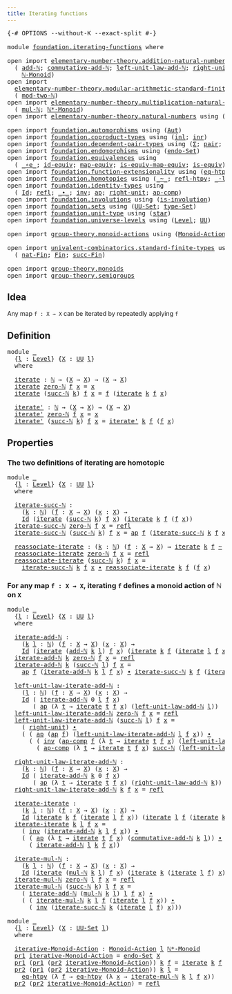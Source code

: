 ```yaml
---
title: Iterating functions
---
```


<pre class="Agda"><a id="45" class="Symbol">{-#</a> <a id="49" class="Keyword">OPTIONS</a> <a id="57" class="Pragma">--without-K</a> <a id="69" class="Pragma">--exact-split</a> <a id="83" class="Symbol">#-}</a>

<a id="88" class="Keyword">module</a> <a id="95" href="foundation.iterating-functions.html" class="Module">foundation.iterating-functions</a> <a id="126" class="Keyword">where</a>

<a id="133" class="Keyword">open</a> <a id="138" class="Keyword">import</a> <a id="145" href="elementary-number-theory.addition-natural-numbers.html" class="Module">elementary-number-theory.addition-natural-numbers</a> <a id="195" class="Keyword">using</a>
  <a id="203" class="Symbol">(</a> <a id="205" href="elementary-number-theory.addition-natural-numbers.html#1160" class="Function">add-ℕ</a><a id="210" class="Symbol">;</a> <a id="212" href="elementary-number-theory.addition-natural-numbers.html#2264" class="Function">commutative-add-ℕ</a><a id="229" class="Symbol">;</a> <a id="231" href="elementary-number-theory.addition-natural-numbers.html#1538" class="Function">left-unit-law-add-ℕ</a><a id="250" class="Symbol">;</a> <a id="252" href="elementary-number-theory.addition-natural-numbers.html#1450" class="Function">right-unit-law-add-ℕ</a><a id="272" class="Symbol">;</a>
    <a id="278" href="elementary-number-theory.addition-natural-numbers.html#4892" class="Function">ℕ-Monoid</a><a id="286" class="Symbol">)</a>
<a id="288" class="Keyword">open</a> <a id="293" class="Keyword">import</a>
  <a id="302" href="elementary-number-theory.modular-arithmetic-standard-finite-types.html" class="Module">elementary-number-theory.modular-arithmetic-standard-finite-types</a> <a id="368" class="Keyword">using</a>
  <a id="376" class="Symbol">(</a> <a id="378" href="elementary-number-theory.modular-arithmetic-standard-finite-types.html#2999" class="Function">mod-two-ℕ</a><a id="387" class="Symbol">)</a>
<a id="389" class="Keyword">open</a> <a id="394" class="Keyword">import</a> <a id="401" href="elementary-number-theory.multiplication-natural-numbers.html" class="Module">elementary-number-theory.multiplication-natural-numbers</a> <a id="457" class="Keyword">using</a>
  <a id="465" class="Symbol">(</a> <a id="467" href="elementary-number-theory.multiplication-natural-numbers.html#1354" class="Function">mul-ℕ</a><a id="472" class="Symbol">;</a> <a id="474" href="elementary-number-theory.multiplication-natural-numbers.html#8659" class="Function">ℕ*-Monoid</a><a id="483" class="Symbol">)</a>
<a id="485" class="Keyword">open</a> <a id="490" class="Keyword">import</a> <a id="497" href="elementary-number-theory.natural-numbers.html" class="Module">elementary-number-theory.natural-numbers</a> <a id="538" class="Keyword">using</a> <a id="544" class="Symbol">(</a><a id="545" href="elementary-number-theory.natural-numbers.html#1444" class="Datatype">ℕ</a><a id="546" class="Symbol">;</a> <a id="548" href="elementary-number-theory.natural-numbers.html#1465" class="InductiveConstructor">zero-ℕ</a><a id="554" class="Symbol">;</a> <a id="556" href="elementary-number-theory.natural-numbers.html#1478" class="InductiveConstructor">succ-ℕ</a><a id="562" class="Symbol">)</a>

<a id="565" class="Keyword">open</a> <a id="570" class="Keyword">import</a> <a id="577" href="foundation.automorphisms.html" class="Module">foundation.automorphisms</a> <a id="602" class="Keyword">using</a> <a id="608" class="Symbol">(</a><a id="609" href="foundation.automorphisms.html#1210" class="Function">Aut</a><a id="612" class="Symbol">)</a>
<a id="614" class="Keyword">open</a> <a id="619" class="Keyword">import</a> <a id="626" href="foundation.coproduct-types.html" class="Module">foundation.coproduct-types</a> <a id="653" class="Keyword">using</a> <a id="659" class="Symbol">(</a><a id="660" href="foundation.coproduct-types.html#1239" class="InductiveConstructor">inl</a><a id="663" class="Symbol">;</a> <a id="665" href="foundation.coproduct-types.html#1262" class="InductiveConstructor">inr</a><a id="668" class="Symbol">)</a>
<a id="670" class="Keyword">open</a> <a id="675" class="Keyword">import</a> <a id="682" href="foundation.dependent-pair-types.html" class="Module">foundation.dependent-pair-types</a> <a id="714" class="Keyword">using</a> <a id="720" class="Symbol">(</a><a id="721" href="foundation-core.dependent-pair-types.html#502" class="Record">Σ</a><a id="722" class="Symbol">;</a> <a id="724" href="foundation-core.dependent-pair-types.html#575" class="InductiveConstructor">pair</a><a id="728" class="Symbol">;</a> <a id="730" href="foundation-core.dependent-pair-types.html#592" class="Field">pr1</a><a id="733" class="Symbol">;</a> <a id="735" href="foundation-core.dependent-pair-types.html#604" class="Field">pr2</a><a id="738" class="Symbol">)</a>
<a id="740" class="Keyword">open</a> <a id="745" class="Keyword">import</a> <a id="752" href="foundation.endomorphisms.html" class="Module">foundation.endomorphisms</a> <a id="777" class="Keyword">using</a> <a id="783" class="Symbol">(</a><a id="784" href="foundation.endomorphisms.html#947" class="Function">endo-Set</a><a id="792" class="Symbol">)</a>
<a id="794" class="Keyword">open</a> <a id="799" class="Keyword">import</a> <a id="806" href="foundation.equivalences.html" class="Module">foundation.equivalences</a> <a id="830" class="Keyword">using</a>
  <a id="838" class="Symbol">(</a> <a id="840" href="foundation-core.equivalences.html#7855" class="Function Operator">_∘e_</a><a id="844" class="Symbol">;</a> <a id="846" href="foundation-core.equivalences.html#2480" class="Function">id-equiv</a><a id="854" class="Symbol">;</a> <a id="856" href="foundation-core.equivalences.html#1807" class="Function">map-equiv</a><a id="865" class="Symbol">;</a> <a id="867" href="foundation-core.equivalences.html#1862" class="Function">is-equiv-map-equiv</a><a id="885" class="Symbol">;</a> <a id="887" href="foundation-core.equivalences.html#1542" class="Function">is-equiv</a><a id="895" class="Symbol">)</a>
<a id="897" class="Keyword">open</a> <a id="902" class="Keyword">import</a> <a id="909" href="foundation.function-extensionality.html" class="Module">foundation.function-extensionality</a> <a id="944" class="Keyword">using</a> <a id="950" class="Symbol">(</a><a id="951" href="foundation.function-extensionality.html#1446" class="Function">eq-htpy</a><a id="958" class="Symbol">)</a>
<a id="960" class="Keyword">open</a> <a id="965" class="Keyword">import</a> <a id="972" href="foundation.homotopies.html" class="Module">foundation.homotopies</a> <a id="994" class="Keyword">using</a> <a id="1000" class="Symbol">(</a><a id="1001" href="foundation-core.homotopies.html#467" class="Function Operator">_~_</a><a id="1004" class="Symbol">;</a> <a id="1006" href="foundation-core.homotopies.html#632" class="Function">refl-htpy</a><a id="1015" class="Symbol">;</a> <a id="1017" href="foundation-core.homotopies.html#1768" class="Function Operator">_·l_</a><a id="1021" class="Symbol">)</a>
<a id="1023" class="Keyword">open</a> <a id="1028" class="Keyword">import</a> <a id="1035" href="foundation.identity-types.html" class="Module">foundation.identity-types</a> <a id="1061" class="Keyword">using</a>
  <a id="1069" class="Symbol">(</a> <a id="1071" href="foundation-core.identity-types.html#641" class="Datatype">Id</a><a id="1073" class="Symbol">;</a> <a id="1075" href="foundation-core.identity-types.html#694" class="InductiveConstructor">refl</a><a id="1079" class="Symbol">;</a> <a id="1081" href="foundation-core.identity-types.html#1239" class="Function Operator">_∙_</a><a id="1084" class="Symbol">;</a> <a id="1086" href="foundation-core.identity-types.html#1552" class="Function">inv</a><a id="1089" class="Symbol">;</a> <a id="1091" href="foundation-core.identity-types.html#2853" class="Function">ap</a><a id="1093" class="Symbol">;</a> <a id="1095" href="foundation-core.identity-types.html#1905" class="Function">right-unit</a><a id="1105" class="Symbol">;</a> <a id="1107" href="foundation-core.identity-types.html#3117" class="Function">ap-comp</a><a id="1114" class="Symbol">)</a>
<a id="1116" class="Keyword">open</a> <a id="1121" class="Keyword">import</a> <a id="1128" href="foundation.involutions.html" class="Module">foundation.involutions</a> <a id="1151" class="Keyword">using</a> <a id="1157" class="Symbol">(</a><a id="1158" href="foundation.involutions.html#877" class="Function">is-involution</a><a id="1171" class="Symbol">)</a>
<a id="1173" class="Keyword">open</a> <a id="1178" class="Keyword">import</a> <a id="1185" href="foundation.sets.html" class="Module">foundation.sets</a> <a id="1201" class="Keyword">using</a> <a id="1207" class="Symbol">(</a><a id="1208" href="foundation-core.sets.html#1177" class="Function">UU-Set</a><a id="1214" class="Symbol">;</a> <a id="1216" href="foundation-core.sets.html#1291" class="Function">type-Set</a><a id="1224" class="Symbol">)</a>
<a id="1226" class="Keyword">open</a> <a id="1231" class="Keyword">import</a> <a id="1238" href="foundation.unit-type.html" class="Module">foundation.unit-type</a> <a id="1259" class="Keyword">using</a> <a id="1265" class="Symbol">(</a><a id="1266" href="foundation.unit-type.html#999" class="InductiveConstructor">star</a><a id="1270" class="Symbol">)</a>
<a id="1272" class="Keyword">open</a> <a id="1277" class="Keyword">import</a> <a id="1284" href="foundation.universe-levels.html" class="Module">foundation.universe-levels</a> <a id="1311" class="Keyword">using</a> <a id="1317" class="Symbol">(</a><a id="1318" href="Agda.Primitive.html#597" class="Postulate">Level</a><a id="1323" class="Symbol">;</a> <a id="1325" href="foundation-core.universe-levels.html#222" class="Primitive">UU</a><a id="1327" class="Symbol">)</a>

<a id="1330" class="Keyword">open</a> <a id="1335" class="Keyword">import</a> <a id="1342" href="group-theory.monoid-actions.html" class="Module">group-theory.monoid-actions</a> <a id="1370" class="Keyword">using</a> <a id="1376" class="Symbol">(</a><a id="1377" href="group-theory.monoid-actions.html#607" class="Function">Monoid-Action</a><a id="1390" class="Symbol">)</a>

<a id="1393" class="Keyword">open</a> <a id="1398" class="Keyword">import</a> <a id="1405" href="univalent-combinatorics.standard-finite-types.html" class="Module">univalent-combinatorics.standard-finite-types</a> <a id="1451" class="Keyword">using</a>
  <a id="1459" class="Symbol">(</a> <a id="1461" href="univalent-combinatorics.standard-finite-types.html#5670" class="Function">nat-Fin</a><a id="1468" class="Symbol">;</a> <a id="1470" href="univalent-combinatorics.standard-finite-types.html#2149" class="Function">Fin</a><a id="1473" class="Symbol">;</a> <a id="1475" href="univalent-combinatorics.standard-finite-types.html#7668" class="Function">succ-Fin</a><a id="1483" class="Symbol">)</a>

<a id="1486" class="Keyword">open</a> <a id="1491" class="Keyword">import</a> <a id="1498" href="group-theory.monoids.html" class="Module">group-theory.monoids</a>
<a id="1519" class="Keyword">open</a> <a id="1524" class="Keyword">import</a> <a id="1531" href="group-theory.semigroups.html" class="Module">group-theory.semigroups</a>
</pre>
## Idea

Any map `f : X → X` can be iterated by repeatedly applying `f`

## Definition

<pre class="Agda"><a id="1656" class="Keyword">module</a> <a id="1663" href="foundation.iterating-functions.html#1663" class="Module">_</a>
  <a id="1667" class="Symbol">{</a><a id="1668" href="foundation.iterating-functions.html#1668" class="Bound">l</a> <a id="1670" class="Symbol">:</a> <a id="1672" href="Agda.Primitive.html#597" class="Postulate">Level</a><a id="1677" class="Symbol">}</a> <a id="1679" class="Symbol">{</a><a id="1680" href="foundation.iterating-functions.html#1680" class="Bound">X</a> <a id="1682" class="Symbol">:</a> <a id="1684" href="foundation-core.universe-levels.html#222" class="Primitive">UU</a> <a id="1687" href="foundation.iterating-functions.html#1668" class="Bound">l</a><a id="1688" class="Symbol">}</a>
  <a id="1692" class="Keyword">where</a>
  
  <a id="1703" href="foundation.iterating-functions.html#1703" class="Function">iterate</a> <a id="1711" class="Symbol">:</a> <a id="1713" href="elementary-number-theory.natural-numbers.html#1444" class="Datatype">ℕ</a> <a id="1715" class="Symbol">→</a> <a id="1717" class="Symbol">(</a><a id="1718" href="foundation.iterating-functions.html#1680" class="Bound">X</a> <a id="1720" class="Symbol">→</a> <a id="1722" href="foundation.iterating-functions.html#1680" class="Bound">X</a><a id="1723" class="Symbol">)</a> <a id="1725" class="Symbol">→</a> <a id="1727" class="Symbol">(</a><a id="1728" href="foundation.iterating-functions.html#1680" class="Bound">X</a> <a id="1730" class="Symbol">→</a> <a id="1732" href="foundation.iterating-functions.html#1680" class="Bound">X</a><a id="1733" class="Symbol">)</a>
  <a id="1737" href="foundation.iterating-functions.html#1703" class="Function">iterate</a> <a id="1745" href="elementary-number-theory.natural-numbers.html#1465" class="InductiveConstructor">zero-ℕ</a> <a id="1752" href="foundation.iterating-functions.html#1752" class="Bound">f</a> <a id="1754" href="foundation.iterating-functions.html#1754" class="Bound">x</a> <a id="1756" class="Symbol">=</a> <a id="1758" href="foundation.iterating-functions.html#1754" class="Bound">x</a>
  <a id="1762" href="foundation.iterating-functions.html#1703" class="Function">iterate</a> <a id="1770" class="Symbol">(</a><a id="1771" href="elementary-number-theory.natural-numbers.html#1478" class="InductiveConstructor">succ-ℕ</a> <a id="1778" href="foundation.iterating-functions.html#1778" class="Bound">k</a><a id="1779" class="Symbol">)</a> <a id="1781" href="foundation.iterating-functions.html#1781" class="Bound">f</a> <a id="1783" href="foundation.iterating-functions.html#1783" class="Bound">x</a> <a id="1785" class="Symbol">=</a> <a id="1787" href="foundation.iterating-functions.html#1781" class="Bound">f</a> <a id="1789" class="Symbol">(</a><a id="1790" href="foundation.iterating-functions.html#1703" class="Function">iterate</a> <a id="1798" href="foundation.iterating-functions.html#1778" class="Bound">k</a> <a id="1800" href="foundation.iterating-functions.html#1781" class="Bound">f</a> <a id="1802" href="foundation.iterating-functions.html#1783" class="Bound">x</a><a id="1803" class="Symbol">)</a>

  <a id="1808" href="foundation.iterating-functions.html#1808" class="Function">iterate&#39;</a> <a id="1817" class="Symbol">:</a> <a id="1819" href="elementary-number-theory.natural-numbers.html#1444" class="Datatype">ℕ</a> <a id="1821" class="Symbol">→</a> <a id="1823" class="Symbol">(</a><a id="1824" href="foundation.iterating-functions.html#1680" class="Bound">X</a> <a id="1826" class="Symbol">→</a> <a id="1828" href="foundation.iterating-functions.html#1680" class="Bound">X</a><a id="1829" class="Symbol">)</a> <a id="1831" class="Symbol">→</a> <a id="1833" class="Symbol">(</a><a id="1834" href="foundation.iterating-functions.html#1680" class="Bound">X</a> <a id="1836" class="Symbol">→</a> <a id="1838" href="foundation.iterating-functions.html#1680" class="Bound">X</a><a id="1839" class="Symbol">)</a>
  <a id="1843" href="foundation.iterating-functions.html#1808" class="Function">iterate&#39;</a> <a id="1852" href="elementary-number-theory.natural-numbers.html#1465" class="InductiveConstructor">zero-ℕ</a> <a id="1859" href="foundation.iterating-functions.html#1859" class="Bound">f</a> <a id="1861" href="foundation.iterating-functions.html#1861" class="Bound">x</a> <a id="1863" class="Symbol">=</a> <a id="1865" href="foundation.iterating-functions.html#1861" class="Bound">x</a>
  <a id="1869" href="foundation.iterating-functions.html#1808" class="Function">iterate&#39;</a> <a id="1878" class="Symbol">(</a><a id="1879" href="elementary-number-theory.natural-numbers.html#1478" class="InductiveConstructor">succ-ℕ</a> <a id="1886" href="foundation.iterating-functions.html#1886" class="Bound">k</a><a id="1887" class="Symbol">)</a> <a id="1889" href="foundation.iterating-functions.html#1889" class="Bound">f</a> <a id="1891" href="foundation.iterating-functions.html#1891" class="Bound">x</a> <a id="1893" class="Symbol">=</a> <a id="1895" href="foundation.iterating-functions.html#1808" class="Function">iterate&#39;</a> <a id="1904" href="foundation.iterating-functions.html#1886" class="Bound">k</a> <a id="1906" href="foundation.iterating-functions.html#1889" class="Bound">f</a> <a id="1908" class="Symbol">(</a><a id="1909" href="foundation.iterating-functions.html#1889" class="Bound">f</a> <a id="1911" href="foundation.iterating-functions.html#1891" class="Bound">x</a><a id="1912" class="Symbol">)</a>
</pre>
## Properties

### The two definitions of iterating are homotopic

<pre class="Agda"><a id="1994" class="Keyword">module</a> <a id="2001" href="foundation.iterating-functions.html#2001" class="Module">_</a>
  <a id="2005" class="Symbol">{</a><a id="2006" href="foundation.iterating-functions.html#2006" class="Bound">l</a> <a id="2008" class="Symbol">:</a> <a id="2010" href="Agda.Primitive.html#597" class="Postulate">Level</a><a id="2015" class="Symbol">}</a> <a id="2017" class="Symbol">{</a><a id="2018" href="foundation.iterating-functions.html#2018" class="Bound">X</a> <a id="2020" class="Symbol">:</a> <a id="2022" href="foundation-core.universe-levels.html#222" class="Primitive">UU</a> <a id="2025" href="foundation.iterating-functions.html#2006" class="Bound">l</a><a id="2026" class="Symbol">}</a>
  <a id="2030" class="Keyword">where</a>

  <a id="2039" href="foundation.iterating-functions.html#2039" class="Function">iterate-succ-ℕ</a> <a id="2054" class="Symbol">:</a>
    <a id="2060" class="Symbol">(</a><a id="2061" href="foundation.iterating-functions.html#2061" class="Bound">k</a> <a id="2063" class="Symbol">:</a> <a id="2065" href="elementary-number-theory.natural-numbers.html#1444" class="Datatype">ℕ</a><a id="2066" class="Symbol">)</a> <a id="2068" class="Symbol">(</a><a id="2069" href="foundation.iterating-functions.html#2069" class="Bound">f</a> <a id="2071" class="Symbol">:</a> <a id="2073" href="foundation.iterating-functions.html#2018" class="Bound">X</a> <a id="2075" class="Symbol">→</a> <a id="2077" href="foundation.iterating-functions.html#2018" class="Bound">X</a><a id="2078" class="Symbol">)</a> <a id="2080" class="Symbol">(</a><a id="2081" href="foundation.iterating-functions.html#2081" class="Bound">x</a> <a id="2083" class="Symbol">:</a> <a id="2085" href="foundation.iterating-functions.html#2018" class="Bound">X</a><a id="2086" class="Symbol">)</a> <a id="2088" class="Symbol">→</a>
    <a id="2094" href="foundation-core.identity-types.html#641" class="Datatype">Id</a> <a id="2097" class="Symbol">(</a><a id="2098" href="foundation.iterating-functions.html#1703" class="Function">iterate</a> <a id="2106" class="Symbol">(</a><a id="2107" href="elementary-number-theory.natural-numbers.html#1478" class="InductiveConstructor">succ-ℕ</a> <a id="2114" href="foundation.iterating-functions.html#2061" class="Bound">k</a><a id="2115" class="Symbol">)</a> <a id="2117" href="foundation.iterating-functions.html#2069" class="Bound">f</a> <a id="2119" href="foundation.iterating-functions.html#2081" class="Bound">x</a><a id="2120" class="Symbol">)</a> <a id="2122" class="Symbol">(</a><a id="2123" href="foundation.iterating-functions.html#1703" class="Function">iterate</a> <a id="2131" href="foundation.iterating-functions.html#2061" class="Bound">k</a> <a id="2133" href="foundation.iterating-functions.html#2069" class="Bound">f</a> <a id="2135" class="Symbol">(</a><a id="2136" href="foundation.iterating-functions.html#2069" class="Bound">f</a> <a id="2138" href="foundation.iterating-functions.html#2081" class="Bound">x</a><a id="2139" class="Symbol">))</a>
  <a id="2144" href="foundation.iterating-functions.html#2039" class="Function">iterate-succ-ℕ</a> <a id="2159" href="elementary-number-theory.natural-numbers.html#1465" class="InductiveConstructor">zero-ℕ</a> <a id="2166" href="foundation.iterating-functions.html#2166" class="Bound">f</a> <a id="2168" href="foundation.iterating-functions.html#2168" class="Bound">x</a> <a id="2170" class="Symbol">=</a> <a id="2172" href="foundation-core.identity-types.html#694" class="InductiveConstructor">refl</a>
  <a id="2179" href="foundation.iterating-functions.html#2039" class="Function">iterate-succ-ℕ</a> <a id="2194" class="Symbol">(</a><a id="2195" href="elementary-number-theory.natural-numbers.html#1478" class="InductiveConstructor">succ-ℕ</a> <a id="2202" href="foundation.iterating-functions.html#2202" class="Bound">k</a><a id="2203" class="Symbol">)</a> <a id="2205" href="foundation.iterating-functions.html#2205" class="Bound">f</a> <a id="2207" href="foundation.iterating-functions.html#2207" class="Bound">x</a> <a id="2209" class="Symbol">=</a> <a id="2211" href="foundation-core.identity-types.html#2853" class="Function">ap</a> <a id="2214" href="foundation.iterating-functions.html#2205" class="Bound">f</a> <a id="2216" class="Symbol">(</a><a id="2217" href="foundation.iterating-functions.html#2039" class="Function">iterate-succ-ℕ</a> <a id="2232" href="foundation.iterating-functions.html#2202" class="Bound">k</a> <a id="2234" href="foundation.iterating-functions.html#2205" class="Bound">f</a> <a id="2236" href="foundation.iterating-functions.html#2207" class="Bound">x</a><a id="2237" class="Symbol">)</a>

  <a id="2242" href="foundation.iterating-functions.html#2242" class="Function">reassociate-iterate</a> <a id="2262" class="Symbol">:</a> <a id="2264" class="Symbol">(</a><a id="2265" href="foundation.iterating-functions.html#2265" class="Bound">k</a> <a id="2267" class="Symbol">:</a> <a id="2269" href="elementary-number-theory.natural-numbers.html#1444" class="Datatype">ℕ</a><a id="2270" class="Symbol">)</a> <a id="2272" class="Symbol">(</a><a id="2273" href="foundation.iterating-functions.html#2273" class="Bound">f</a> <a id="2275" class="Symbol">:</a> <a id="2277" href="foundation.iterating-functions.html#2018" class="Bound">X</a> <a id="2279" class="Symbol">→</a> <a id="2281" href="foundation.iterating-functions.html#2018" class="Bound">X</a><a id="2282" class="Symbol">)</a> <a id="2284" class="Symbol">→</a> <a id="2286" href="foundation.iterating-functions.html#1703" class="Function">iterate</a> <a id="2294" href="foundation.iterating-functions.html#2265" class="Bound">k</a> <a id="2296" href="foundation.iterating-functions.html#2273" class="Bound">f</a> <a id="2298" href="foundation-core.homotopies.html#467" class="Function Operator">~</a> <a id="2300" href="foundation.iterating-functions.html#1808" class="Function">iterate&#39;</a> <a id="2309" href="foundation.iterating-functions.html#2265" class="Bound">k</a> <a id="2311" href="foundation.iterating-functions.html#2273" class="Bound">f</a>
  <a id="2315" href="foundation.iterating-functions.html#2242" class="Function">reassociate-iterate</a> <a id="2335" href="elementary-number-theory.natural-numbers.html#1465" class="InductiveConstructor">zero-ℕ</a> <a id="2342" href="foundation.iterating-functions.html#2342" class="Bound">f</a> <a id="2344" href="foundation.iterating-functions.html#2344" class="Bound">x</a> <a id="2346" class="Symbol">=</a> <a id="2348" href="foundation-core.identity-types.html#694" class="InductiveConstructor">refl</a>
  <a id="2355" href="foundation.iterating-functions.html#2242" class="Function">reassociate-iterate</a> <a id="2375" class="Symbol">(</a><a id="2376" href="elementary-number-theory.natural-numbers.html#1478" class="InductiveConstructor">succ-ℕ</a> <a id="2383" href="foundation.iterating-functions.html#2383" class="Bound">k</a><a id="2384" class="Symbol">)</a> <a id="2386" href="foundation.iterating-functions.html#2386" class="Bound">f</a> <a id="2388" href="foundation.iterating-functions.html#2388" class="Bound">x</a> <a id="2390" class="Symbol">=</a>
    <a id="2396" href="foundation.iterating-functions.html#2039" class="Function">iterate-succ-ℕ</a> <a id="2411" href="foundation.iterating-functions.html#2383" class="Bound">k</a> <a id="2413" href="foundation.iterating-functions.html#2386" class="Bound">f</a> <a id="2415" href="foundation.iterating-functions.html#2388" class="Bound">x</a> <a id="2417" href="foundation-core.identity-types.html#1239" class="Function Operator">∙</a> <a id="2419" href="foundation.iterating-functions.html#2242" class="Function">reassociate-iterate</a> <a id="2439" href="foundation.iterating-functions.html#2383" class="Bound">k</a> <a id="2441" href="foundation.iterating-functions.html#2386" class="Bound">f</a> <a id="2443" class="Symbol">(</a><a id="2444" href="foundation.iterating-functions.html#2386" class="Bound">f</a> <a id="2446" href="foundation.iterating-functions.html#2388" class="Bound">x</a><a id="2447" class="Symbol">)</a>
</pre>
### For any map `f : X → X`, iterating `f` defines a monoid action of ℕ on `X`

<pre class="Agda"><a id="2542" class="Keyword">module</a> <a id="2549" href="foundation.iterating-functions.html#2549" class="Module">_</a>
  <a id="2553" class="Symbol">{</a><a id="2554" href="foundation.iterating-functions.html#2554" class="Bound">l</a> <a id="2556" class="Symbol">:</a> <a id="2558" href="Agda.Primitive.html#597" class="Postulate">Level</a><a id="2563" class="Symbol">}</a> <a id="2565" class="Symbol">{</a><a id="2566" href="foundation.iterating-functions.html#2566" class="Bound">X</a> <a id="2568" class="Symbol">:</a> <a id="2570" href="foundation-core.universe-levels.html#222" class="Primitive">UU</a> <a id="2573" href="foundation.iterating-functions.html#2554" class="Bound">l</a><a id="2574" class="Symbol">}</a>
  <a id="2578" class="Keyword">where</a>

  <a id="2587" href="foundation.iterating-functions.html#2587" class="Function">iterate-add-ℕ</a> <a id="2601" class="Symbol">:</a>
    <a id="2607" class="Symbol">(</a><a id="2608" href="foundation.iterating-functions.html#2608" class="Bound">k</a> <a id="2610" href="foundation.iterating-functions.html#2610" class="Bound">l</a> <a id="2612" class="Symbol">:</a> <a id="2614" href="elementary-number-theory.natural-numbers.html#1444" class="Datatype">ℕ</a><a id="2615" class="Symbol">)</a> <a id="2617" class="Symbol">(</a><a id="2618" href="foundation.iterating-functions.html#2618" class="Bound">f</a> <a id="2620" class="Symbol">:</a> <a id="2622" href="foundation.iterating-functions.html#2566" class="Bound">X</a> <a id="2624" class="Symbol">→</a> <a id="2626" href="foundation.iterating-functions.html#2566" class="Bound">X</a><a id="2627" class="Symbol">)</a> <a id="2629" class="Symbol">(</a><a id="2630" href="foundation.iterating-functions.html#2630" class="Bound">x</a> <a id="2632" class="Symbol">:</a> <a id="2634" href="foundation.iterating-functions.html#2566" class="Bound">X</a><a id="2635" class="Symbol">)</a> <a id="2637" class="Symbol">→</a>
    <a id="2643" href="foundation-core.identity-types.html#641" class="Datatype">Id</a> <a id="2646" class="Symbol">(</a><a id="2647" href="foundation.iterating-functions.html#1703" class="Function">iterate</a> <a id="2655" class="Symbol">(</a><a id="2656" href="elementary-number-theory.addition-natural-numbers.html#1160" class="Function">add-ℕ</a> <a id="2662" href="foundation.iterating-functions.html#2608" class="Bound">k</a> <a id="2664" href="foundation.iterating-functions.html#2610" class="Bound">l</a><a id="2665" class="Symbol">)</a> <a id="2667" href="foundation.iterating-functions.html#2618" class="Bound">f</a> <a id="2669" href="foundation.iterating-functions.html#2630" class="Bound">x</a><a id="2670" class="Symbol">)</a> <a id="2672" class="Symbol">(</a><a id="2673" href="foundation.iterating-functions.html#1703" class="Function">iterate</a> <a id="2681" href="foundation.iterating-functions.html#2608" class="Bound">k</a> <a id="2683" href="foundation.iterating-functions.html#2618" class="Bound">f</a> <a id="2685" class="Symbol">(</a><a id="2686" href="foundation.iterating-functions.html#1703" class="Function">iterate</a> <a id="2694" href="foundation.iterating-functions.html#2610" class="Bound">l</a> <a id="2696" href="foundation.iterating-functions.html#2618" class="Bound">f</a> <a id="2698" href="foundation.iterating-functions.html#2630" class="Bound">x</a><a id="2699" class="Symbol">))</a>
  <a id="2704" href="foundation.iterating-functions.html#2587" class="Function">iterate-add-ℕ</a> <a id="2718" href="foundation.iterating-functions.html#2718" class="Bound">k</a> <a id="2720" href="elementary-number-theory.natural-numbers.html#1465" class="InductiveConstructor">zero-ℕ</a> <a id="2727" href="foundation.iterating-functions.html#2727" class="Bound">f</a> <a id="2729" href="foundation.iterating-functions.html#2729" class="Bound">x</a> <a id="2731" class="Symbol">=</a> <a id="2733" href="foundation-core.identity-types.html#694" class="InductiveConstructor">refl</a>
  <a id="2740" href="foundation.iterating-functions.html#2587" class="Function">iterate-add-ℕ</a> <a id="2754" href="foundation.iterating-functions.html#2754" class="Bound">k</a> <a id="2756" class="Symbol">(</a><a id="2757" href="elementary-number-theory.natural-numbers.html#1478" class="InductiveConstructor">succ-ℕ</a> <a id="2764" href="foundation.iterating-functions.html#2764" class="Bound">l</a><a id="2765" class="Symbol">)</a> <a id="2767" href="foundation.iterating-functions.html#2767" class="Bound">f</a> <a id="2769" href="foundation.iterating-functions.html#2769" class="Bound">x</a> <a id="2771" class="Symbol">=</a>
    <a id="2777" href="foundation-core.identity-types.html#2853" class="Function">ap</a> <a id="2780" href="foundation.iterating-functions.html#2767" class="Bound">f</a> <a id="2782" class="Symbol">(</a><a id="2783" href="foundation.iterating-functions.html#2587" class="Function">iterate-add-ℕ</a> <a id="2797" href="foundation.iterating-functions.html#2754" class="Bound">k</a> <a id="2799" href="foundation.iterating-functions.html#2764" class="Bound">l</a> <a id="2801" href="foundation.iterating-functions.html#2767" class="Bound">f</a> <a id="2803" href="foundation.iterating-functions.html#2769" class="Bound">x</a><a id="2804" class="Symbol">)</a> <a id="2806" href="foundation-core.identity-types.html#1239" class="Function Operator">∙</a> <a id="2808" href="foundation.iterating-functions.html#2039" class="Function">iterate-succ-ℕ</a> <a id="2823" href="foundation.iterating-functions.html#2754" class="Bound">k</a> <a id="2825" href="foundation.iterating-functions.html#2767" class="Bound">f</a> <a id="2827" class="Symbol">(</a><a id="2828" href="foundation.iterating-functions.html#1703" class="Function">iterate</a> <a id="2836" href="foundation.iterating-functions.html#2764" class="Bound">l</a> <a id="2838" href="foundation.iterating-functions.html#2767" class="Bound">f</a> <a id="2840" href="foundation.iterating-functions.html#2769" class="Bound">x</a><a id="2841" class="Symbol">)</a>

  <a id="2846" href="foundation.iterating-functions.html#2846" class="Function">left-unit-law-iterate-add-ℕ</a> <a id="2874" class="Symbol">:</a>
    <a id="2880" class="Symbol">(</a><a id="2881" href="foundation.iterating-functions.html#2881" class="Bound">l</a> <a id="2883" class="Symbol">:</a> <a id="2885" href="elementary-number-theory.natural-numbers.html#1444" class="Datatype">ℕ</a><a id="2886" class="Symbol">)</a> <a id="2888" class="Symbol">(</a><a id="2889" href="foundation.iterating-functions.html#2889" class="Bound">f</a> <a id="2891" class="Symbol">:</a> <a id="2893" href="foundation.iterating-functions.html#2566" class="Bound">X</a> <a id="2895" class="Symbol">→</a> <a id="2897" href="foundation.iterating-functions.html#2566" class="Bound">X</a><a id="2898" class="Symbol">)</a> <a id="2900" class="Symbol">(</a><a id="2901" href="foundation.iterating-functions.html#2901" class="Bound">x</a> <a id="2903" class="Symbol">:</a> <a id="2905" href="foundation.iterating-functions.html#2566" class="Bound">X</a><a id="2906" class="Symbol">)</a> <a id="2908" class="Symbol">→</a>
    <a id="2914" href="foundation-core.identity-types.html#641" class="Datatype">Id</a> <a id="2917" class="Symbol">(</a> <a id="2919" href="foundation.iterating-functions.html#2587" class="Function">iterate-add-ℕ</a> <a id="2933" class="Number">0</a> <a id="2935" href="foundation.iterating-functions.html#2881" class="Bound">l</a> <a id="2937" href="foundation.iterating-functions.html#2889" class="Bound">f</a> <a id="2939" href="foundation.iterating-functions.html#2901" class="Bound">x</a><a id="2940" class="Symbol">)</a>
       <a id="2949" class="Symbol">(</a> <a id="2951" href="foundation-core.identity-types.html#2853" class="Function">ap</a> <a id="2954" class="Symbol">(λ</a> <a id="2957" href="foundation.iterating-functions.html#2957" class="Bound">t</a> <a id="2959" class="Symbol">→</a> <a id="2961" href="foundation.iterating-functions.html#1703" class="Function">iterate</a> <a id="2969" href="foundation.iterating-functions.html#2957" class="Bound">t</a> <a id="2971" href="foundation.iterating-functions.html#2889" class="Bound">f</a> <a id="2973" href="foundation.iterating-functions.html#2901" class="Bound">x</a><a id="2974" class="Symbol">)</a> <a id="2976" class="Symbol">(</a><a id="2977" href="elementary-number-theory.addition-natural-numbers.html#1538" class="Function">left-unit-law-add-ℕ</a> <a id="2997" href="foundation.iterating-functions.html#2881" class="Bound">l</a><a id="2998" class="Symbol">))</a>
  <a id="3003" href="foundation.iterating-functions.html#2846" class="Function">left-unit-law-iterate-add-ℕ</a> <a id="3031" href="elementary-number-theory.natural-numbers.html#1465" class="InductiveConstructor">zero-ℕ</a> <a id="3038" href="foundation.iterating-functions.html#3038" class="Bound">f</a> <a id="3040" href="foundation.iterating-functions.html#3040" class="Bound">x</a> <a id="3042" class="Symbol">=</a> <a id="3044" href="foundation-core.identity-types.html#694" class="InductiveConstructor">refl</a>
  <a id="3051" href="foundation.iterating-functions.html#2846" class="Function">left-unit-law-iterate-add-ℕ</a> <a id="3079" class="Symbol">(</a><a id="3080" href="elementary-number-theory.natural-numbers.html#1478" class="InductiveConstructor">succ-ℕ</a> <a id="3087" href="foundation.iterating-functions.html#3087" class="Bound">l</a><a id="3088" class="Symbol">)</a> <a id="3090" href="foundation.iterating-functions.html#3090" class="Bound">f</a> <a id="3092" href="foundation.iterating-functions.html#3092" class="Bound">x</a> <a id="3094" class="Symbol">=</a>
    <a id="3100" class="Symbol">(</a> <a id="3102" href="foundation-core.identity-types.html#1905" class="Function">right-unit</a><a id="3112" class="Symbol">)</a> <a id="3114" href="foundation-core.identity-types.html#1239" class="Function Operator">∙</a>
    <a id="3120" class="Symbol">(</a> <a id="3122" class="Symbol">(</a> <a id="3124" href="foundation-core.identity-types.html#2853" class="Function">ap</a> <a id="3127" class="Symbol">(</a><a id="3128" href="foundation-core.identity-types.html#2853" class="Function">ap</a> <a id="3131" href="foundation.iterating-functions.html#3090" class="Bound">f</a><a id="3132" class="Symbol">)</a> <a id="3134" class="Symbol">(</a><a id="3135" href="foundation.iterating-functions.html#2846" class="Function">left-unit-law-iterate-add-ℕ</a> <a id="3163" href="foundation.iterating-functions.html#3087" class="Bound">l</a> <a id="3165" href="foundation.iterating-functions.html#3090" class="Bound">f</a> <a id="3167" href="foundation.iterating-functions.html#3092" class="Bound">x</a><a id="3168" class="Symbol">))</a> <a id="3171" href="foundation-core.identity-types.html#1239" class="Function Operator">∙</a>
      <a id="3179" class="Symbol">(</a> <a id="3181" class="Symbol">(</a> <a id="3183" href="foundation-core.identity-types.html#1552" class="Function">inv</a> <a id="3187" class="Symbol">(</a><a id="3188" href="foundation-core.identity-types.html#3117" class="Function">ap-comp</a> <a id="3196" href="foundation.iterating-functions.html#3090" class="Bound">f</a> <a id="3198" class="Symbol">(λ</a> <a id="3201" href="foundation.iterating-functions.html#3201" class="Bound">t</a> <a id="3203" class="Symbol">→</a> <a id="3205" href="foundation.iterating-functions.html#1703" class="Function">iterate</a> <a id="3213" href="foundation.iterating-functions.html#3201" class="Bound">t</a> <a id="3215" href="foundation.iterating-functions.html#3090" class="Bound">f</a> <a id="3217" href="foundation.iterating-functions.html#3092" class="Bound">x</a><a id="3218" class="Symbol">)</a> <a id="3220" class="Symbol">(</a><a id="3221" href="elementary-number-theory.addition-natural-numbers.html#1538" class="Function">left-unit-law-add-ℕ</a> <a id="3241" href="foundation.iterating-functions.html#3087" class="Bound">l</a><a id="3242" class="Symbol">)))</a> <a id="3246" href="foundation-core.identity-types.html#1239" class="Function Operator">∙</a>
        <a id="3256" class="Symbol">(</a> <a id="3258" href="foundation-core.identity-types.html#3117" class="Function">ap-comp</a> <a id="3266" class="Symbol">(λ</a> <a id="3269" href="foundation.iterating-functions.html#3269" class="Bound">t</a> <a id="3271" class="Symbol">→</a> <a id="3273" href="foundation.iterating-functions.html#1703" class="Function">iterate</a> <a id="3281" href="foundation.iterating-functions.html#3269" class="Bound">t</a> <a id="3283" href="foundation.iterating-functions.html#3090" class="Bound">f</a> <a id="3285" href="foundation.iterating-functions.html#3092" class="Bound">x</a><a id="3286" class="Symbol">)</a> <a id="3288" href="elementary-number-theory.natural-numbers.html#1478" class="InductiveConstructor">succ-ℕ</a> <a id="3295" class="Symbol">(</a><a id="3296" href="elementary-number-theory.addition-natural-numbers.html#1538" class="Function">left-unit-law-add-ℕ</a> <a id="3316" href="foundation.iterating-functions.html#3087" class="Bound">l</a><a id="3317" class="Symbol">))))</a>

  <a id="3325" href="foundation.iterating-functions.html#3325" class="Function">right-unit-law-iterate-add-ℕ</a> <a id="3354" class="Symbol">:</a>
    <a id="3360" class="Symbol">(</a><a id="3361" href="foundation.iterating-functions.html#3361" class="Bound">k</a> <a id="3363" class="Symbol">:</a> <a id="3365" href="elementary-number-theory.natural-numbers.html#1444" class="Datatype">ℕ</a><a id="3366" class="Symbol">)</a> <a id="3368" class="Symbol">(</a><a id="3369" href="foundation.iterating-functions.html#3369" class="Bound">f</a> <a id="3371" class="Symbol">:</a> <a id="3373" href="foundation.iterating-functions.html#2566" class="Bound">X</a> <a id="3375" class="Symbol">→</a> <a id="3377" href="foundation.iterating-functions.html#2566" class="Bound">X</a><a id="3378" class="Symbol">)</a> <a id="3380" class="Symbol">(</a><a id="3381" href="foundation.iterating-functions.html#3381" class="Bound">x</a> <a id="3383" class="Symbol">:</a> <a id="3385" href="foundation.iterating-functions.html#2566" class="Bound">X</a><a id="3386" class="Symbol">)</a> <a id="3388" class="Symbol">→</a>
    <a id="3394" href="foundation-core.identity-types.html#641" class="Datatype">Id</a> <a id="3397" class="Symbol">(</a> <a id="3399" href="foundation.iterating-functions.html#2587" class="Function">iterate-add-ℕ</a> <a id="3413" href="foundation.iterating-functions.html#3361" class="Bound">k</a> <a id="3415" class="Number">0</a> <a id="3417" href="foundation.iterating-functions.html#3369" class="Bound">f</a> <a id="3419" href="foundation.iterating-functions.html#3381" class="Bound">x</a><a id="3420" class="Symbol">)</a>
       <a id="3429" class="Symbol">(</a> <a id="3431" href="foundation-core.identity-types.html#2853" class="Function">ap</a> <a id="3434" class="Symbol">(λ</a> <a id="3437" href="foundation.iterating-functions.html#3437" class="Bound">t</a> <a id="3439" class="Symbol">→</a> <a id="3441" href="foundation.iterating-functions.html#1703" class="Function">iterate</a> <a id="3449" href="foundation.iterating-functions.html#3437" class="Bound">t</a> <a id="3451" href="foundation.iterating-functions.html#3369" class="Bound">f</a> <a id="3453" href="foundation.iterating-functions.html#3381" class="Bound">x</a><a id="3454" class="Symbol">)</a> <a id="3456" class="Symbol">(</a><a id="3457" href="elementary-number-theory.addition-natural-numbers.html#1450" class="Function">right-unit-law-add-ℕ</a> <a id="3478" href="foundation.iterating-functions.html#3361" class="Bound">k</a><a id="3479" class="Symbol">))</a>
  <a id="3484" href="foundation.iterating-functions.html#3325" class="Function">right-unit-law-iterate-add-ℕ</a> <a id="3513" href="foundation.iterating-functions.html#3513" class="Bound">k</a> <a id="3515" href="foundation.iterating-functions.html#3515" class="Bound">f</a> <a id="3517" href="foundation.iterating-functions.html#3517" class="Bound">x</a> <a id="3519" class="Symbol">=</a> <a id="3521" href="foundation-core.identity-types.html#694" class="InductiveConstructor">refl</a>

  <a id="3529" href="foundation.iterating-functions.html#3529" class="Function">iterate-iterate</a> <a id="3545" class="Symbol">:</a>
    <a id="3551" class="Symbol">(</a><a id="3552" href="foundation.iterating-functions.html#3552" class="Bound">k</a> <a id="3554" href="foundation.iterating-functions.html#3554" class="Bound">l</a> <a id="3556" class="Symbol">:</a> <a id="3558" href="elementary-number-theory.natural-numbers.html#1444" class="Datatype">ℕ</a><a id="3559" class="Symbol">)</a> <a id="3561" class="Symbol">(</a><a id="3562" href="foundation.iterating-functions.html#3562" class="Bound">f</a> <a id="3564" class="Symbol">:</a> <a id="3566" href="foundation.iterating-functions.html#2566" class="Bound">X</a> <a id="3568" class="Symbol">→</a> <a id="3570" href="foundation.iterating-functions.html#2566" class="Bound">X</a><a id="3571" class="Symbol">)</a> <a id="3573" class="Symbol">(</a><a id="3574" href="foundation.iterating-functions.html#3574" class="Bound">x</a> <a id="3576" class="Symbol">:</a> <a id="3578" href="foundation.iterating-functions.html#2566" class="Bound">X</a><a id="3579" class="Symbol">)</a> <a id="3581" class="Symbol">→</a>
    <a id="3587" href="foundation-core.identity-types.html#641" class="Datatype">Id</a> <a id="3590" class="Symbol">(</a><a id="3591" href="foundation.iterating-functions.html#1703" class="Function">iterate</a> <a id="3599" href="foundation.iterating-functions.html#3552" class="Bound">k</a> <a id="3601" href="foundation.iterating-functions.html#3562" class="Bound">f</a> <a id="3603" class="Symbol">(</a><a id="3604" href="foundation.iterating-functions.html#1703" class="Function">iterate</a> <a id="3612" href="foundation.iterating-functions.html#3554" class="Bound">l</a> <a id="3614" href="foundation.iterating-functions.html#3562" class="Bound">f</a> <a id="3616" href="foundation.iterating-functions.html#3574" class="Bound">x</a><a id="3617" class="Symbol">))</a> <a id="3620" class="Symbol">(</a><a id="3621" href="foundation.iterating-functions.html#1703" class="Function">iterate</a> <a id="3629" href="foundation.iterating-functions.html#3554" class="Bound">l</a> <a id="3631" href="foundation.iterating-functions.html#3562" class="Bound">f</a> <a id="3633" class="Symbol">(</a><a id="3634" href="foundation.iterating-functions.html#1703" class="Function">iterate</a> <a id="3642" href="foundation.iterating-functions.html#3552" class="Bound">k</a> <a id="3644" href="foundation.iterating-functions.html#3562" class="Bound">f</a> <a id="3646" href="foundation.iterating-functions.html#3574" class="Bound">x</a><a id="3647" class="Symbol">))</a>
  <a id="3652" href="foundation.iterating-functions.html#3529" class="Function">iterate-iterate</a> <a id="3668" href="foundation.iterating-functions.html#3668" class="Bound">k</a> <a id="3670" href="foundation.iterating-functions.html#3670" class="Bound">l</a> <a id="3672" href="foundation.iterating-functions.html#3672" class="Bound">f</a> <a id="3674" href="foundation.iterating-functions.html#3674" class="Bound">x</a> <a id="3676" class="Symbol">=</a>
    <a id="3682" class="Symbol">(</a> <a id="3684" href="foundation-core.identity-types.html#1552" class="Function">inv</a> <a id="3688" class="Symbol">(</a><a id="3689" href="foundation.iterating-functions.html#2587" class="Function">iterate-add-ℕ</a> <a id="3703" href="foundation.iterating-functions.html#3668" class="Bound">k</a> <a id="3705" href="foundation.iterating-functions.html#3670" class="Bound">l</a> <a id="3707" href="foundation.iterating-functions.html#3672" class="Bound">f</a> <a id="3709" href="foundation.iterating-functions.html#3674" class="Bound">x</a><a id="3710" class="Symbol">))</a> <a id="3713" href="foundation-core.identity-types.html#1239" class="Function Operator">∙</a>
    <a id="3719" class="Symbol">(</a> <a id="3721" class="Symbol">(</a> <a id="3723" href="foundation-core.identity-types.html#2853" class="Function">ap</a> <a id="3726" class="Symbol">(λ</a> <a id="3729" href="foundation.iterating-functions.html#3729" class="Bound">t</a> <a id="3731" class="Symbol">→</a> <a id="3733" href="foundation.iterating-functions.html#1703" class="Function">iterate</a> <a id="3741" href="foundation.iterating-functions.html#3729" class="Bound">t</a> <a id="3743" href="foundation.iterating-functions.html#3672" class="Bound">f</a> <a id="3745" href="foundation.iterating-functions.html#3674" class="Bound">x</a><a id="3746" class="Symbol">)</a> <a id="3748" class="Symbol">(</a><a id="3749" href="elementary-number-theory.addition-natural-numbers.html#2264" class="Function">commutative-add-ℕ</a> <a id="3767" href="foundation.iterating-functions.html#3668" class="Bound">k</a> <a id="3769" href="foundation.iterating-functions.html#3670" class="Bound">l</a><a id="3770" class="Symbol">))</a> <a id="3773" href="foundation-core.identity-types.html#1239" class="Function Operator">∙</a>
      <a id="3781" class="Symbol">(</a> <a id="3783" href="foundation.iterating-functions.html#2587" class="Function">iterate-add-ℕ</a> <a id="3797" href="foundation.iterating-functions.html#3670" class="Bound">l</a> <a id="3799" href="foundation.iterating-functions.html#3668" class="Bound">k</a> <a id="3801" href="foundation.iterating-functions.html#3672" class="Bound">f</a> <a id="3803" href="foundation.iterating-functions.html#3674" class="Bound">x</a><a id="3804" class="Symbol">))</a>

  <a id="3810" href="foundation.iterating-functions.html#3810" class="Function">iterate-mul-ℕ</a> <a id="3824" class="Symbol">:</a>
    <a id="3830" class="Symbol">(</a><a id="3831" href="foundation.iterating-functions.html#3831" class="Bound">k</a> <a id="3833" href="foundation.iterating-functions.html#3833" class="Bound">l</a> <a id="3835" class="Symbol">:</a> <a id="3837" href="elementary-number-theory.natural-numbers.html#1444" class="Datatype">ℕ</a><a id="3838" class="Symbol">)</a> <a id="3840" class="Symbol">(</a><a id="3841" href="foundation.iterating-functions.html#3841" class="Bound">f</a> <a id="3843" class="Symbol">:</a> <a id="3845" href="foundation.iterating-functions.html#2566" class="Bound">X</a> <a id="3847" class="Symbol">→</a> <a id="3849" href="foundation.iterating-functions.html#2566" class="Bound">X</a><a id="3850" class="Symbol">)</a> <a id="3852" class="Symbol">(</a><a id="3853" href="foundation.iterating-functions.html#3853" class="Bound">x</a> <a id="3855" class="Symbol">:</a> <a id="3857" href="foundation.iterating-functions.html#2566" class="Bound">X</a><a id="3858" class="Symbol">)</a> <a id="3860" class="Symbol">→</a>
    <a id="3866" href="foundation-core.identity-types.html#641" class="Datatype">Id</a> <a id="3869" class="Symbol">(</a><a id="3870" href="foundation.iterating-functions.html#1703" class="Function">iterate</a> <a id="3878" class="Symbol">(</a><a id="3879" href="elementary-number-theory.multiplication-natural-numbers.html#1354" class="Function">mul-ℕ</a> <a id="3885" href="foundation.iterating-functions.html#3831" class="Bound">k</a> <a id="3887" href="foundation.iterating-functions.html#3833" class="Bound">l</a><a id="3888" class="Symbol">)</a> <a id="3890" href="foundation.iterating-functions.html#3841" class="Bound">f</a> <a id="3892" href="foundation.iterating-functions.html#3853" class="Bound">x</a><a id="3893" class="Symbol">)</a> <a id="3895" class="Symbol">(</a><a id="3896" href="foundation.iterating-functions.html#1703" class="Function">iterate</a> <a id="3904" href="foundation.iterating-functions.html#3831" class="Bound">k</a> <a id="3906" class="Symbol">(</a><a id="3907" href="foundation.iterating-functions.html#1703" class="Function">iterate</a> <a id="3915" href="foundation.iterating-functions.html#3833" class="Bound">l</a> <a id="3917" href="foundation.iterating-functions.html#3841" class="Bound">f</a><a id="3918" class="Symbol">)</a> <a id="3920" href="foundation.iterating-functions.html#3853" class="Bound">x</a><a id="3921" class="Symbol">)</a>
  <a id="3925" href="foundation.iterating-functions.html#3810" class="Function">iterate-mul-ℕ</a> <a id="3939" href="elementary-number-theory.natural-numbers.html#1465" class="InductiveConstructor">zero-ℕ</a> <a id="3946" href="foundation.iterating-functions.html#3946" class="Bound">l</a> <a id="3948" href="foundation.iterating-functions.html#3948" class="Bound">f</a> <a id="3950" href="foundation.iterating-functions.html#3950" class="Bound">x</a> <a id="3952" class="Symbol">=</a> <a id="3954" href="foundation-core.identity-types.html#694" class="InductiveConstructor">refl</a>
  <a id="3961" href="foundation.iterating-functions.html#3810" class="Function">iterate-mul-ℕ</a> <a id="3975" class="Symbol">(</a><a id="3976" href="elementary-number-theory.natural-numbers.html#1478" class="InductiveConstructor">succ-ℕ</a> <a id="3983" href="foundation.iterating-functions.html#3983" class="Bound">k</a><a id="3984" class="Symbol">)</a> <a id="3986" href="foundation.iterating-functions.html#3986" class="Bound">l</a> <a id="3988" href="foundation.iterating-functions.html#3988" class="Bound">f</a> <a id="3990" href="foundation.iterating-functions.html#3990" class="Bound">x</a> <a id="3992" class="Symbol">=</a>
    <a id="3998" class="Symbol">(</a> <a id="4000" href="foundation.iterating-functions.html#2587" class="Function">iterate-add-ℕ</a> <a id="4014" class="Symbol">(</a><a id="4015" href="elementary-number-theory.multiplication-natural-numbers.html#1354" class="Function">mul-ℕ</a> <a id="4021" href="foundation.iterating-functions.html#3983" class="Bound">k</a> <a id="4023" href="foundation.iterating-functions.html#3986" class="Bound">l</a><a id="4024" class="Symbol">)</a> <a id="4026" href="foundation.iterating-functions.html#3986" class="Bound">l</a> <a id="4028" href="foundation.iterating-functions.html#3988" class="Bound">f</a> <a id="4030" href="foundation.iterating-functions.html#3990" class="Bound">x</a><a id="4031" class="Symbol">)</a> <a id="4033" href="foundation-core.identity-types.html#1239" class="Function Operator">∙</a>
    <a id="4039" class="Symbol">(</a> <a id="4041" class="Symbol">(</a> <a id="4043" href="foundation.iterating-functions.html#3810" class="Function">iterate-mul-ℕ</a> <a id="4057" href="foundation.iterating-functions.html#3983" class="Bound">k</a> <a id="4059" href="foundation.iterating-functions.html#3986" class="Bound">l</a> <a id="4061" href="foundation.iterating-functions.html#3988" class="Bound">f</a> <a id="4063" class="Symbol">(</a><a id="4064" href="foundation.iterating-functions.html#1703" class="Function">iterate</a> <a id="4072" href="foundation.iterating-functions.html#3986" class="Bound">l</a> <a id="4074" href="foundation.iterating-functions.html#3988" class="Bound">f</a> <a id="4076" href="foundation.iterating-functions.html#3990" class="Bound">x</a><a id="4077" class="Symbol">))</a> <a id="4080" href="foundation-core.identity-types.html#1239" class="Function Operator">∙</a>
      <a id="4088" class="Symbol">(</a> <a id="4090" href="foundation-core.identity-types.html#1552" class="Function">inv</a> <a id="4094" class="Symbol">(</a><a id="4095" href="foundation.iterating-functions.html#2039" class="Function">iterate-succ-ℕ</a> <a id="4110" href="foundation.iterating-functions.html#3983" class="Bound">k</a> <a id="4112" class="Symbol">(</a><a id="4113" href="foundation.iterating-functions.html#1703" class="Function">iterate</a> <a id="4121" href="foundation.iterating-functions.html#3986" class="Bound">l</a> <a id="4123" href="foundation.iterating-functions.html#3988" class="Bound">f</a><a id="4124" class="Symbol">)</a> <a id="4126" href="foundation.iterating-functions.html#3990" class="Bound">x</a><a id="4127" class="Symbol">)))</a>
      
<a id="4138" class="Keyword">module</a> <a id="4145" href="foundation.iterating-functions.html#4145" class="Module">_</a>
  <a id="4149" class="Symbol">{</a><a id="4150" href="foundation.iterating-functions.html#4150" class="Bound">l</a> <a id="4152" class="Symbol">:</a> <a id="4154" href="Agda.Primitive.html#597" class="Postulate">Level</a><a id="4159" class="Symbol">}</a> <a id="4161" class="Symbol">(</a><a id="4162" href="foundation.iterating-functions.html#4162" class="Bound">X</a> <a id="4164" class="Symbol">:</a> <a id="4166" href="foundation-core.sets.html#1177" class="Function">UU-Set</a> <a id="4173" href="foundation.iterating-functions.html#4150" class="Bound">l</a><a id="4174" class="Symbol">)</a>
  <a id="4178" class="Keyword">where</a>
  
  <a id="4189" href="foundation.iterating-functions.html#4189" class="Function">iterative-Monoid-Action</a> <a id="4213" class="Symbol">:</a> <a id="4215" href="group-theory.monoid-actions.html#607" class="Function">Monoid-Action</a> <a id="4229" href="foundation.iterating-functions.html#4150" class="Bound">l</a> <a id="4231" href="elementary-number-theory.multiplication-natural-numbers.html#8659" class="Function">ℕ*-Monoid</a>
  <a id="4243" href="foundation-core.dependent-pair-types.html#592" class="Field">pr1</a> <a id="4247" href="foundation.iterating-functions.html#4189" class="Function">iterative-Monoid-Action</a> <a id="4271" class="Symbol">=</a> <a id="4273" href="foundation.endomorphisms.html#947" class="Function">endo-Set</a> <a id="4282" href="foundation.iterating-functions.html#4162" class="Bound">X</a>
  <a id="4286" href="foundation-core.dependent-pair-types.html#592" class="Field">pr1</a> <a id="4290" class="Symbol">(</a><a id="4291" href="foundation-core.dependent-pair-types.html#592" class="Field">pr1</a> <a id="4295" class="Symbol">(</a><a id="4296" href="foundation-core.dependent-pair-types.html#604" class="Field">pr2</a> <a id="4300" href="foundation.iterating-functions.html#4189" class="Function">iterative-Monoid-Action</a><a id="4323" class="Symbol">))</a> <a id="4326" href="foundation.iterating-functions.html#4326" class="Bound">k</a> <a id="4328" href="foundation.iterating-functions.html#4328" class="Bound">f</a> <a id="4330" class="Symbol">=</a> <a id="4332" href="foundation.iterating-functions.html#1703" class="Function">iterate</a> <a id="4340" href="foundation.iterating-functions.html#4326" class="Bound">k</a> <a id="4342" href="foundation.iterating-functions.html#4328" class="Bound">f</a>
  <a id="4346" href="foundation-core.dependent-pair-types.html#604" class="Field">pr2</a> <a id="4350" class="Symbol">(</a><a id="4351" href="foundation-core.dependent-pair-types.html#592" class="Field">pr1</a> <a id="4355" class="Symbol">(</a><a id="4356" href="foundation-core.dependent-pair-types.html#604" class="Field">pr2</a> <a id="4360" href="foundation.iterating-functions.html#4189" class="Function">iterative-Monoid-Action</a><a id="4383" class="Symbol">))</a> <a id="4386" href="foundation.iterating-functions.html#4386" class="Bound">k</a> <a id="4388" href="foundation.iterating-functions.html#4388" class="Bound">l</a> <a id="4390" class="Symbol">=</a>
    <a id="4396" href="foundation.function-extensionality.html#1446" class="Function">eq-htpy</a> <a id="4404" class="Symbol">(λ</a> <a id="4407" href="foundation.iterating-functions.html#4407" class="Bound">f</a> <a id="4409" class="Symbol">→</a> <a id="4411" href="foundation.function-extensionality.html#1446" class="Function">eq-htpy</a> <a id="4419" class="Symbol">(λ</a> <a id="4422" href="foundation.iterating-functions.html#4422" class="Bound">x</a> <a id="4424" class="Symbol">→</a> <a id="4426" href="foundation.iterating-functions.html#3810" class="Function">iterate-mul-ℕ</a> <a id="4440" href="foundation.iterating-functions.html#4386" class="Bound">k</a> <a id="4442" href="foundation.iterating-functions.html#4388" class="Bound">l</a> <a id="4444" href="foundation.iterating-functions.html#4407" class="Bound">f</a> <a id="4446" href="foundation.iterating-functions.html#4422" class="Bound">x</a><a id="4447" class="Symbol">))</a>
  <a id="4452" href="foundation-core.dependent-pair-types.html#604" class="Field">pr2</a> <a id="4456" class="Symbol">(</a><a id="4457" href="foundation-core.dependent-pair-types.html#604" class="Field">pr2</a> <a id="4461" href="foundation.iterating-functions.html#4189" class="Function">iterative-Monoid-Action</a><a id="4484" class="Symbol">)</a> <a id="4486" class="Symbol">=</a> <a id="4488" href="foundation-core.identity-types.html#694" class="InductiveConstructor">refl</a>
</pre>